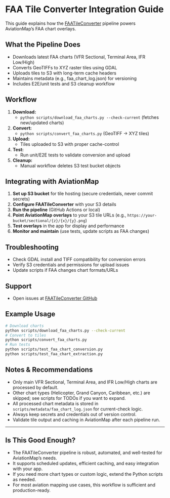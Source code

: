 
# FAA Tile Converter Integration Guide

This guide explains how the [FAATileConverter](https://github.com/VuNKhoi/FAATileConverter) pipeline powers AviationMap’s FAA chart overlays.

## What the Pipeline Does
- Downloads latest FAA charts (VFR Sectional, Terminal Area, IFR Low/High)
- Converts GeoTIFFs to XYZ raster tiles using GDAL
- Uploads tiles to S3 with long-term cache headers
- Maintains metadata (e.g., faa_chart_log.json) for versioning
- Includes E2E/unit tests and S3 cleanup workflow

## Workflow
1. **Download:**
   - `python scripts/download_faa_charts.py --check-current` (fetches new/updated charts)
2. **Convert:**
   - `python scripts/convert_faa_charts.py` (GeoTIFF → XYZ tiles)
3. **Upload:**
   - Tiles uploaded to S3 with proper cache-control
4. **Test:**
   - Run unit/E2E tests to validate conversion and upload
5. **Cleanup:**
   - Manual workflow deletes S3 test bucket objects

## Integrating with AviationMap
1. **Set up S3 bucket** for tile hosting (secure credentials, never commit secrets)
2. **Configure FAATileConverter** with your S3 details
3. **Run the pipeline** (GitHub Actions or local)
4. **Point AviationMap overlays** to your S3 tile URLs (e.g., `https://your-bucket/sectional/{z}/{x}/{y}.png`)
5. **Test overlays** in the app for display and performance
6. **Monitor and maintain** (use tests, update scripts as FAA changes)

## Troubleshooting
- Check GDAL install and TIFF compatibility for conversion errors
- Verify S3 credentials and permissions for upload issues
- Update scripts if FAA changes chart formats/URLs

## Support
- Open issues at [FAATileConverter GitHub](https://github.com/VuNKhoi/FAATileConverter/issues)

## Example Usage
```bash
# Download charts
python scripts/download_faa_charts.py --check-current
# Convert to tiles
python scripts/convert_faa_charts.py
# Run tests
python scripts/test_faa_chart_conversion.py
python scripts/test_faa_chart_extraction.py
```

## Notes & Recommendations
- Only main VFR Sectional, Terminal Area, and IFR Low/High charts are processed by default.
- Other chart types (Helicopter, Grand Canyon, Caribbean, etc.) are skipped; see scripts for TODOs if you want to expand.
- All processed chart metadata is stored in `scripts/metadata/faa_chart_log.json` for current-check logic.
- Always keep secrets and credentials out of version control.
- Validate tile output and caching in AviationMap after each pipeline run.

---

## Is This Good Enough?
- The FAATileConverter pipeline is robust, automated, and well-tested for AviationMap’s needs.
- It supports scheduled updates, efficient caching, and easy integration with your app.
- If you need more chart types or custom logic, extend the Python scripts as needed.
- For most aviation mapping use cases, this workflow is sufficient and production-ready.
